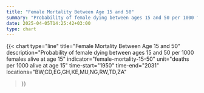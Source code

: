 ```yaml
---
title: "Female Mortality Between Age 15 and 50"
summary: "Probability of female dying between ages 15 and 50 per 1000 females alive at age 15"
date: 2025-04-05T14:25:42+03:00
type: chart
---
```


{{< chart
    type="line"
    title="Female Mortality Between Age 15 and 50"
    description="Probability of female dying between ages 15 and 50 per 1000 females alive at age 15"
    indicator="female-mortality-15-50"
    unit="deaths per 1000 alive at age 15"
    time-start="1950"
    time-end="2031"
    locations="BW,CD,EG,GH,KE,MU,NG,RW,TD,ZA"
>}}

